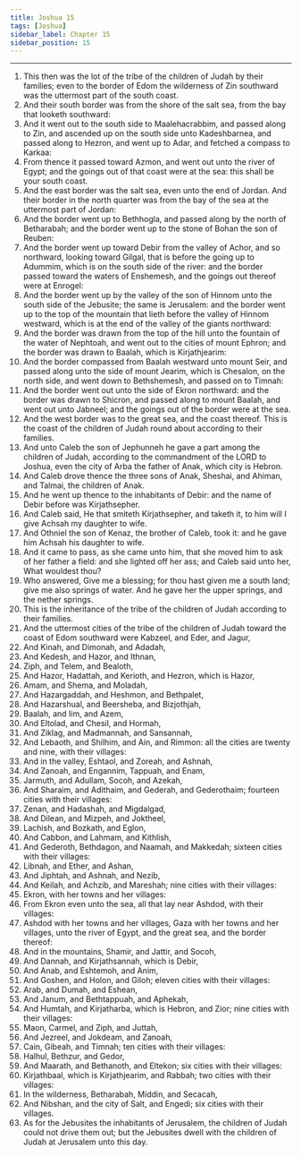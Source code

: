 ```yaml
---
title: Joshua 15
tags: [Joshua]
sidebar_label: Chapter 15
sidebar_position: 15
---
```


---
1. This then was the lot of the tribe of the children of Judah by their families; even to the border of Edom the wilderness of Zin southward was the uttermost part of the south coast.
2. And their south border was from the shore of the salt sea, from the bay that looketh southward:
3. And it went out to the south side to Maalehacrabbim, and passed along to Zin, and ascended up on the south side unto Kadeshbarnea, and passed along to Hezron, and went up to Adar, and fetched a compass to Karkaa:
4. From thence it passed toward Azmon, and went out unto the river of Egypt; and the goings out of that coast were at the sea: this shall be your south coast.
5. And the east border was the salt sea, even unto the end of Jordan. And their border in the north quarter was from the bay of the sea at the uttermost part of Jordan:
6. And the border went up to Bethhogla, and passed along by the north of Betharabah; and the border went up to the stone of Bohan the son of Reuben:
7. And the border went up toward Debir from the valley of Achor, and so northward, looking toward Gilgal, that is before the going up to Adummim, which is on the south side of the river: and the border passed toward the waters of Enshemesh, and the goings out thereof were at Enrogel:
8. And the border went up by the valley of the son of Hinnom unto the south side of the Jebusite; the same is Jerusalem: and the border went up to the top of the mountain that lieth before the valley of Hinnom westward, which is at the end of the valley of the giants northward:
9. And the border was drawn from the top of the hill unto the fountain of the water of Nephtoah, and went out to the cities of mount Ephron; and the border was drawn to Baalah, which is Kirjathjearim:
10. And the border compassed from Baalah westward unto mount Seir, and passed along unto the side of mount Jearim, which is Chesalon, on the north side, and went down to Bethshemesh, and passed on to Timnah:
11. And the border went out unto the side of Ekron northward: and the border was drawn to Shicron, and passed along to mount Baalah, and went out unto Jabneel; and the goings out of the border were at the sea.
12. And the west border was to the great sea, and the coast thereof. This is the coast of the children of Judah round about according to their families.
13. And unto Caleb the son of Jephunneh he gave a part among the children of Judah, according to the commandment of the LORD to Joshua, even the city of Arba the father of Anak, which city is Hebron.
14. And Caleb drove thence the three sons of Anak, Sheshai, and Ahiman, and Talmai, the children of Anak.
15. And he went up thence to the inhabitants of Debir: and the name of Debir before was Kirjathsepher.
16. And Caleb said, He that smiteth Kirjathsepher, and taketh it, to him will I give Achsah my daughter to wife.
17. And Othniel the son of Kenaz, the brother of Caleb, took it: and he gave him Achsah his daughter to wife.
18. And it came to pass, as she came unto him, that she moved him to ask of her father a field: and she lighted off her ass; and Caleb said unto her, What wouldest thou?
19. Who answered, Give me a blessing; for thou hast given me a south land; give me also springs of water. And he gave her the upper springs, and the nether springs.
20. This is the inheritance of the tribe of the children of Judah according to their families.
21. And the uttermost cities of the tribe of the children of Judah toward the coast of Edom southward were Kabzeel, and Eder, and Jagur,
22. And Kinah, and Dimonah, and Adadah,
23. And Kedesh, and Hazor, and Ithnan,
24. Ziph, and Telem, and Bealoth,
25. And Hazor, Hadattah, and Kerioth, and Hezron, which is Hazor,
26. Amam, and Shema, and Moladah,
27. And Hazargaddah, and Heshmon, and Bethpalet,
28. And Hazarshual, and Beersheba, and Bizjothjah,
29. Baalah, and Iim, and Azem,
30. And Eltolad, and Chesil, and Hormah,
31. And Ziklag, and Madmannah, and Sansannah,
32. And Lebaoth, and Shilhim, and Ain, and Rimmon: all the cities are twenty and nine, with their villages:
33. And in the valley, Eshtaol, and Zoreah, and Ashnah,
34. And Zanoah, and Engannim, Tappuah, and Enam,
35. Jarmuth, and Adullam, Socoh, and Azekah,
36. And Sharaim, and Adithaim, and Gederah, and Gederothaim; fourteen cities with their villages:
37. Zenan, and Hadashah, and Migdalgad,
38. And Dilean, and Mizpeh, and Joktheel,
39. Lachish, and Bozkath, and Eglon,
40. And Cabbon, and Lahmam, and Kithlish,
41. And Gederoth, Bethdagon, and Naamah, and Makkedah; sixteen cities with their villages:
42. Libnah, and Ether, and Ashan,
43. And Jiphtah, and Ashnah, and Nezib,
44. And Keilah, and Achzib, and Mareshah; nine cities with their villages:
45. Ekron, with her towns and her villages:
46. From Ekron even unto the sea, all that lay near Ashdod, with their villages:
47. Ashdod with her towns and her villages, Gaza with her towns and her villages, unto the river of Egypt, and the great sea, and the border thereof:
48. And in the mountains, Shamir, and Jattir, and Socoh,
49. And Dannah, and Kirjathsannah, which is Debir,
50. And Anab, and Eshtemoh, and Anim,
51. And Goshen, and Holon, and Giloh; eleven cities with their villages:
52. Arab, and Dumah, and Eshean,
53. And Janum, and Bethtappuah, and Aphekah,
54. And Humtah, and Kirjatharba, which is Hebron, and Zior; nine cities with their villages:
55. Maon, Carmel, and Ziph, and Juttah,
56. And Jezreel, and Jokdeam, and Zanoah,
57. Cain, Gibeah, and Timnah; ten cities with their villages:
58. Halhul, Bethzur, and Gedor,
59. And Maarath, and Bethanoth, and Eltekon; six cities with their villages:
60. Kirjathbaal, which is Kirjathjearim, and Rabbah; two cities with their villages:
61. In the wilderness, Betharabah, Middin, and Secacah,
62. And Nibshan, and the city of Salt, and Engedi; six cities with their villages.
63. As for the Jebusites the inhabitants of Jerusalem, the children of Judah could not drive them out; but the Jebusites dwell with the children of Judah at Jerusalem unto this day.